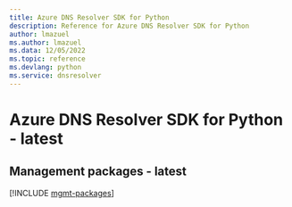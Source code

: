 ```yaml
---
title: Azure DNS Resolver SDK for Python
description: Reference for Azure DNS Resolver SDK for Python
author: lmazuel
ms.author: lmazuel
ms.data: 12/05/2022
ms.topic: reference
ms.devlang: python
ms.service: dnsresolver
---
```

# Azure DNS Resolver SDK for Python - latest

## Management packages - latest
[!INCLUDE [mgmt-packages](dns-resolver-mgmt-index.md)]
